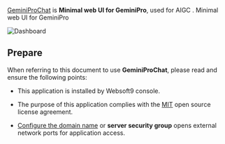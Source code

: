 [GeminiProChat](https://github.com/babaohuang/GeminiProChat) is **Minimal web UI for GeminiPro**, used for AIGC . Minimal web UI for GeminiPro


![Dashboard](https://libs.websoft9.com/Websoft9/DocsPicture/zh/geminiprochat/geminiprochat-gui-websoft9.png)


## Prepare

When referring to this document to use **GeminiProChat**, please read and ensure the following points:

- This application is installed by Websoft9 console.

- The purpose of this application complies with the [MIT](https://opensource.org/licenses/MIT) open source license agreement.

- [Configure the domain name](./domain-set) or **server security group** opens external network ports for application access.